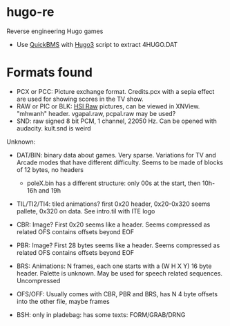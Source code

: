 # hugo-re
Reverse engineering Hugo games

- Use [QuickBMS](http://aluigi.altervista.org/quickbms.htm) with [Hugo3](http://aluigi.altervista.org/bms/hugo3.bms) script to extract 4HUGO.DAT

# Formats found

- PCX or PCC: Picture exchange format. Credits.pcx with a sepia effect are used for showing scores in the TV show.
- RAW or PIC or BLK: [HSI Raw](http://justsolve.archiveteam.org/wiki/HSI_Raw) pictures, can be viewed in XNView. "mhwanh" header. vgapal.raw, pcpal.raw may be used?
- SND: raw signed 8 bit PCM, 1 channel, 22050 Hz. Can be opened with audacity. kult.snd is weird

Unknown:
- DAT/BIN: binary data about games. Very sparse. Variations for TV and Arcade modes that have different difficulty. Seems to be made of blocks of 12 bytes, no headers
    - poleX.bin has a different structure: only 00s at the start, then 10h-16h and 19h

- TIL/TI2/TI4: tiled animations? first 0x20 header, 0x20-0x320 seems pallete, 0x320 on data. See intro.til with ITE logo

- CBR: Image? First 0x20 seems like a header. Seems compressed as related OFS contains offsets beyond EOF

- PBR: Image? First 28 bytes seems like a header. Seems compressed as related OFS contains offsets beyond EOF

- BRS: Animations: N frames, each one starts with a (W H X Y) 16 byte header. Palette is unknown. May be used for speech related sequences. Uncompressed

- OFS/OFF: Usually comes with CBR, PBR and BRS, has N 4 byte offsets into the other file, maybe frames

- BSH: only in pladebag: has some texts: FORM/GRAB/DRNG

